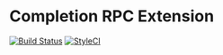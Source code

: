 Completion RPC Extension
==================

[![Build Status](https://travis-ci.org/phpactor/completion-rpc-extension.svg?branch=master)](https://travis-ci.org/phpactor/completion-rpc-extension)
[![StyleCI](https://styleci.io/repos/<repo-id>/shield)](https://styleci.io/repos/<repo-id>)
